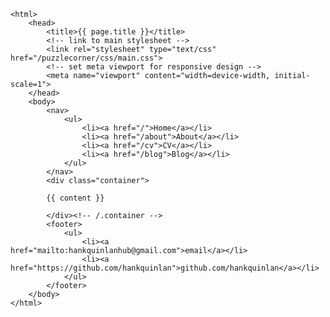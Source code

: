 <!DOCTYPE html>
	<html>
		<head>
			<title>{{ page.title }}</title>
			<!-- link to main stylesheet -->
			<link rel="stylesheet" type="text/css" href="/puzzlecorner/css/main.css">
			<!-- set meta viewport for responsive design -->
			<meta name="viewport" content="width=device-width, initial-scale=1">
		</head>
		<body>
			<nav>
	    		<ul>
	        		<li><a href="/">Home</a></li>
		        	<li><a href="/about">About</a></li>
	        		<li><a href="/cv">CV</a></li>
	        		<li><a href="/blog">Blog</a></li>
	    		</ul>
			</nav>
			<div class="container">
			
			{{ content }}
			
			</div><!-- /.container -->
			<footer>
	    		<ul>
	        		<li><a href="mailto:hankquinlanhub@gmail.com">email</a></li>
	        		<li><a href="https://github.com/hankquinlan">github.com/hankquinlan</a></li>
				</ul>
			</footer>
		</body>
	</html>
